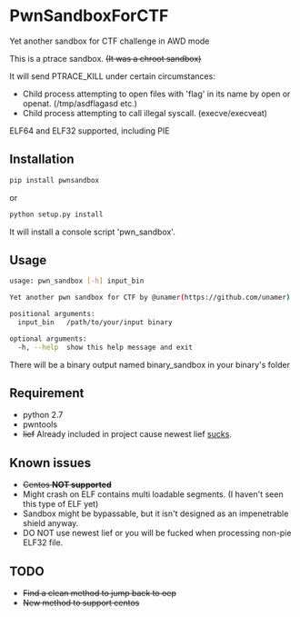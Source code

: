 # PwnSandboxForCTF
Yet another sandbox for CTF challenge in AWD mode

This is a ptrace sandbox. ~~(It was a chroot sandbox)~~

It will send PTRACE_KILL under certain circumstances:

* Child process attempting to open files with 'flag' in its name by open or openat. (/tmp/asdflagasd etc.)
* Child process attempting to call illegal syscall. (execve/execveat)

ELF64 and ELF32 supported, including PIE

## Installation
```bash
pip install pwnsandbox
```
or
```bash
python setup.py install
```
It will install a console script 'pwn_sandbox'.
## Usage

```bash
usage: pwn_sandbox [-h] input_bin

Yet another pwn sandbox for CTF by @unamer(https://github.com/unamer)

positional arguments:
  input_bin   /path/to/your/input binary

optional arguments:
  -h, --help  show this help message and exit
```
There will be a binary output named binary_sandbox in your binary's folder

## Requirement

* python 2.7
* pwntools
* ~~lief~~ Already included in project cause newest lief [sucks](https://github.com/lief-project/LIEF/issues/143).

## Known issues

* ~~Centos **NOT supported**~~
* Might crash on ELF contains multi loadable segments. (I haven't seen this type of ELF yet)
* Sandbox might be bypassable, but it isn't designed as an impenetrable shield anyway.
* DO NOT use newest lief or you will be fucked when processing non-pie ELF32 file.

## TODO

* ~~Find a clean method to jump back to oep~~
* ~~New method to support centos~~